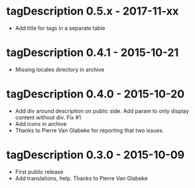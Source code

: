 tagDescription 0.5.x - 2017-11-xx
=================================
* Add title for tags in a separate table

tagDescription 0.4.1 - 2015-10-21
=================================
* Missing locales directory in archive

tagDescription 0.4.0 - 2015-10-20
=================================
* Add div around description on public side.
  Add param to only display content without div. Fix #1
* Add icons in archive
* Thanks to Pierre Van Glabeke for reporting that two issues.

tagDescription 0.3.0 - 2015-10-09
=================================
* First public release
* Add translations, help. Thanks to Pierre Van Glabeke
